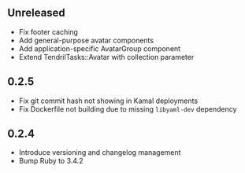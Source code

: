 ## Unreleased

* Fix footer caching
* Add general-purpose avatar components
* Add application-specific AvatarGroup component
* Extend TendrilTasks::Avatar with collection parameter

## 0.2.5

* Fix git commit hash not showing in Kamal deployments
* Fix Dockerfile not building due to missing `libyaml-dev` dependency

## 0.2.4

* Introduce versioning and changelog management
* Bump Ruby to 3.4.2

